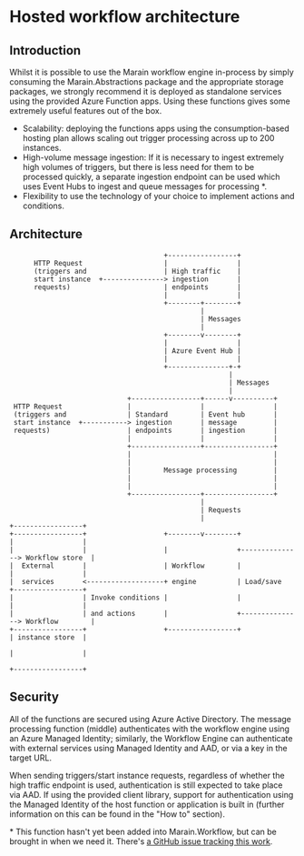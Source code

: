 # Hosted workflow architecture

## Introduction

Whilst it is possible to use the Marain workflow engine in-process by simply consuming the Marain.Abstractions package and the appropriate storage packages, we strongly recommend it is deployed as standalone services using the provided Azure Function apps. Using these functions gives some extremely useful features out of the box.

- Scalability: deploying the functions apps using the consumption-based hosting plan allows scaling out trigger processing across up to 200 instances.
- High-volume message ingestion: If it is necessary to ingest extremely high volumes of triggers, but there is less need for them to be processed quickly, a separate ingestion endpoint can be used which uses Event Hubs to ingest and queue messages for processing \*.
- Flexibility to use the technology of your choice to implement actions and conditions.

## Architecture

```
                                      +-----------------+
      HTTP Request                    |                 |
      (triggers and                   | High traffic    |
      start instance  +---------------> ingestion       |
      requests)                       | endpoints       |
                                      |                 |
                                      +--------+--------+
                                               |
                                               | Messages
                                               |
                                      +--------v--------+
                                      |                 |
                                      | Azure Event Hub |
                                      |                 |
                                      +---------------+-+
                                                      |
                                                      | Messages
                                                      |
                             +-----------------+------v----------+
 HTTP Request                |                 |                 |
 (triggers and               | Standard        | Event hub       |
 start instance  +-----------> ingestion       | message         |
 requests)                   | endpoints       | ingestion       |
                             |                 |                 |
                             +-----------------+-----------------+
                             |                                   |
                             |                                   |
                             |        Message processing         |
                             |                                   |
                             |                                   |
                             +-----------------+-----------------+
                                               |
                                               | Requests
                                               |                        +-----------------+
+-----------------+                   +--------v--------+               |                 |
|                 |                   |                 +---------------> Workflow store  |
|  External       |                   | Workflow        |               |                 |
|  services       <-------------------+ engine          | Load/save     +-----------------+
|                 | Invoke conditions |                 |               |                 |
|                 | and actions       |                 +---------------> Workflow        |
+-----------------+                   +-----------------+               | instance store  |
                                                                        |                 |
                                                                        +-----------------+
```

## Security

All of the functions are secured using Azure Active Directory. The message processing function (middle) authenticates with the workflow engine using an Azure Managed Identity; similarly, the Workflow Engine can authenticate with external services using Managed Identity and AAD, or via a key in the target URL.

When sending triggers/start instance requests, regardless of whether the high traffic endpoint is used, authentication is still expected to take place via AAD. If using the provided client library, support for authentication using the Managed Identity of the host function or application is built in (further information on this can be found in the "How to" section).



\* This function hasn't yet been added into Marain.Workflow, but can be brought in when we need it. There's [a GitHub issue tracking this work](https://github.com/marain-dotnet/Marain.Workflow/issues/102).